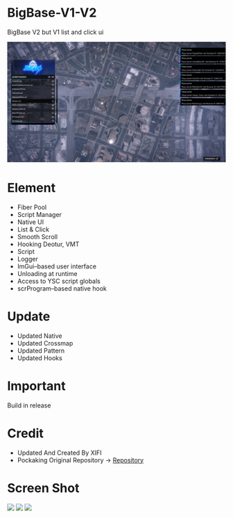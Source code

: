 # BigBase-V1-V2
BigBase V2 but V1 list and click ui

![](assets/menu.png)

# Element

- Fiber Pool
- Script Manager
- Native UI
- List & Click
- Smooth Scroll
- Hooking Deotur, VMT
- Script
- Logger
- ImGui–based user interface
- Unloading at runtime
- Access to YSC script globals
- scrProgram–based native hook

# Update

- Updated Native
- Updated Crossmap
- Updated Pattern
- Updated Hooks

# Important
Build in release

# Credit
- Updated And Created By XIFI
- Pockaking Original Repository -> [Repository](https://github.com/Pocakking/BigBaseV2)

# Screen Shot

![](assets/console.png)
![](assets/list-ui.png)
![](assets/clicks-ui.png)
